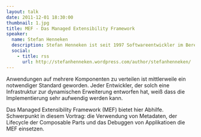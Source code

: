 ```yaml
---
layout: talk
date: 2011-12-01 18:30:00
thumbnail: 1.jpg
title: MEF - Das Managed Extensibility Framework
speaker:
  name: Stefan Henneken
  description: Stefan Henneken ist seit 1997 Softwareentwickler im Bereich Automatisierungstechnik. Zuvor hat er Informationsverarbeitung an der Fachhochschule in Meschede studiert. Im Rahmen seiner Arbeit setzt er seit 2003 das .NET Framework ein.
  social:
    - title: rss
      url: http://stefanhenneken.wordpress.com/author/stefanhenneken/
---
```

Anwendungen auf mehrere Komponenten zu verteilen ist mittlerweile ein notwendiger Standard geworden. Jeder Entwickler, der solch eine Infrastruktur zur dynamischen Erweiterung entworfen hat, weiß dass die Implementierung sehr aufwendig werden kann. 

Das Managed Extensibility Framework (MEF) bietet hier Abhilfe. Schwerpunkt in diesem Vortrag: die Verwendung von Metadaten, der Lifecycle der Composable Parts und das Debuggen von Applikatioen die MEF einsetzen.